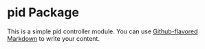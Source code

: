 # pid Package

This is a simple pid controller module. You can use
[Github-flavored Markdown](https://github.com/hirschmann/pid-autotune)
to write your content.
